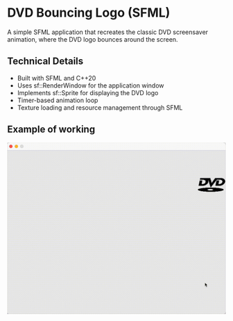 # DVD Bouncing Logo (SFML)

A simple SFML application that recreates the classic DVD screensaver animation, where the DVD logo bounces around the screen.

## Technical Details
- Built with SFML and C++20
- Uses sf::RenderWindow for the application window
- Implements sf::Sprite for displaying the DVD logo
- Timer-based animation loop
- Texture loading and resource management through SFML

## Example of working
![alt text](<gif/Screen Recording 2024-11-09 at 14.32.59.gif>)